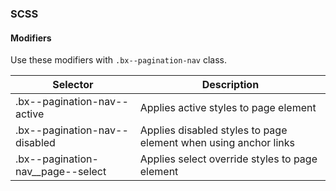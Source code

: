 ### SCSS

#### Modifiers

Use these modifiers with `.bx--pagination-nav` class.

| Selector                            | Description                                                     |
| ----------------------------------- | --------------------------------------------------------------- |
| .bx--pagination-nav--active         | Applies active styles to page element                           |
| .bx--pagination-nav--disabled       | Applies disabled styles to page element when using anchor links |
| .bx--pagination-nav\_\_page--select | Applies select override styles to page element                  |
